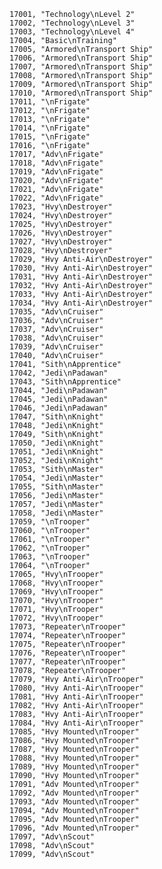 ﻿```text
17001, "Technology\nLevel 2"
17002, "Technology\nLevel 3"
17003, "Technology\nLevel 4"
17004, "Basic\nTraining"
17005, "Armored\nTransport Ship"
17006, "Armored\nTransport Ship"
17007, "Armored\nTransport Ship"
17008, "Armored\nTransport Ship"
17009, "Armored\nTransport Ship"
17010, "Armored\nTransport Ship"
17011, "\nFrigate"
17012, "\nFrigate"
17013, "\nFrigate"
17014, "\nFrigate"
17015, "\nFrigate"
17016, "\nFrigate"
17017, "Adv\nFrigate"
17018, "Adv\nFrigate"
17019, "Adv\nFrigate"
17020, "Adv\nFrigate"
17021, "Adv\nFrigate"
17022, "Adv\nFrigate"
17023, "Hvy\nDestroyer"
17024, "Hvy\nDestroyer"
17025, "Hvy\nDestroyer"
17026, "Hvy\nDestroyer"
17027, "Hvy\nDestroyer"
17028, "Hvy\nDestroyer"
17029, "Hvy Anti-Air\nDestroyer"
17030, "Hvy Anti-Air\nDestroyer"
17031, "Hvy Anti-Air\nDestroyer"
17032, "Hvy Anti-Air\nDestroyer"
17033, "Hvy Anti-Air\nDestroyer"
17034, "Hvy Anti-Air\nDestroyer"
17035, "Adv\nCruiser"
17036, "Adv\nCruiser"
17037, "Adv\nCruiser"
17038, "Adv\nCruiser"
17039, "Adv\nCruiser"
17040, "Adv\nCruiser"
17041, "Sith\nApprentice"
17042, "Jedi\nPadawan"
17043, "Sith\nApprentice"
17044, "Jedi\nPadawan"
17045, "Jedi\nPadawan"
17046, "Jedi\nPadawan"
17047, "Sith\nKnight"
17048, "Jedi\nKnight"
17049, "Sith\nKnight"
17050, "Jedi\nKnight"
17051, "Jedi\nKnight"
17052, "Jedi\nKnight"
17053, "Sith\nMaster"
17054, "Jedi\nMaster"
17055, "Sith\nMaster"
17056, "Jedi\nMaster"
17057, "Jedi\nMaster"
17058, "Jedi\nMaster"
17059, "\nTrooper"
17060, "\nTrooper"
17061, "\nTrooper"
17062, "\nTrooper"
17063, "\nTrooper"
17064, "\nTrooper"
17065, "Hvy\nTrooper"
17068, "Hvy\nTrooper"
17069, "Hvy\nTrooper"
17070, "Hvy\nTrooper"
17071, "Hvy\nTrooper"
17072, "Hvy\nTrooper"
17073, "Repeater\nTrooper"
17074, "Repeater\nTrooper"
17075, "Repeater\nTrooper"
17076, "Repeater\nTrooper"
17077, "Repeater\nTrooper"
17078, "Repeater\nTrooper"
17079, "Hvy Anti-Air\nTrooper"
17080, "Hvy Anti-Air\nTrooper"
17081, "Hvy Anti-Air\nTrooper"
17082, "Hvy Anti-Air\nTrooper"
17083, "Hvy Anti-Air\nTrooper"
17084, "Hvy Anti-Air\nTrooper"
17085, "Hvy Mounted\nTrooper"
17086, "Hvy Mounted\nTrooper"
17087, "Hvy Mounted\nTrooper"
17088, "Hvy Mounted\nTrooper"
17089, "Hvy Mounted\nTrooper"
17090, "Hvy Mounted\nTrooper"
17091, "Adv Mounted\nTrooper"
17092, "Adv Mounted\nTrooper"
17093, "Adv Mounted\nTrooper"
17094, "Adv Mounted\nTrooper"
17095, "Adv Mounted\nTrooper"
17096, "Adv Mounted\nTrooper"
17097, "Adv\nScout"
17098, "Adv\nScout"
17099, "Adv\nScout"
```